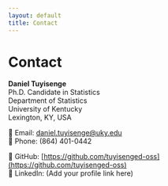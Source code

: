 ```yaml
---
layout: default
title: Contact
---
```


# Contact

**Daniel Tuyisenge**  
Ph.D. Candidate in Statistics  
Department of Statistics  
University of Kentucky  
Lexington, KY, USA  

📧 Email: [daniel.tuyisenge@uky.edu](mailto:daniel.tuyisenge@uky.edu)  
📱 Phone: (864) 401-0442  

💼 GitHub: [https://github.com/tuyisenged-oss](https://github.com/tuyisenged-oss)  
🔗 LinkedIn: (Add your profile link here)  

